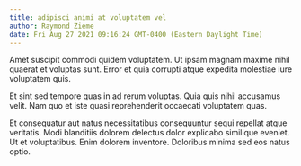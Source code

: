 ```yaml
---
title: adipisci animi at voluptatem vel
author: Raymond Zieme
date: Fri Aug 27 2021 09:16:24 GMT-0400 (Eastern Daylight Time)
---
```

Amet suscipit commodi quidem voluptatem. Ut ipsam magnam maxime nihil quaerat et voluptas sunt. Error et quia corrupti atque expedita molestiae iure voluptatem quis.

 Et sint sed tempore quas in ad rerum voluptas. Quia quis nihil accusamus velit. Nam quo et iste quasi reprehenderit occaecati voluptatem quas.

 Et consequatur aut natus necessitatibus consequuntur sequi repellat atque veritatis. Modi blanditiis dolorem delectus dolor explicabo similique eveniet. Ut et voluptatibus. Enim dolorem inventore. Doloribus minima sed eos natus optio.